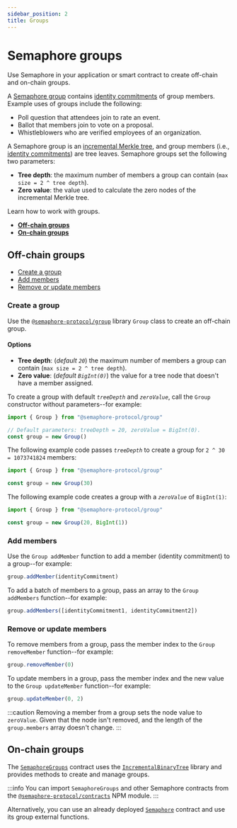 ```yaml
---
sidebar_position: 2
title: Groups
---
```


# Semaphore groups

<!--Working outline
- What is a group
- What do groups contain
  - Identities
  - Root

- What are they used for
- Create a group
- Use a group
- Add identities
- Remove identities
-->

Use Semaphore in your application or smart contract to create off-chain and on-chain groups.

A [Semaphore group](/docs/glossary/#semaphore-group) contains [identity commitments](/docs/glossary/#identity-commitment) of group members.
Example uses of groups include the following:

-   Poll question that attendees join to rate an event.
-   Ballot that members join to vote on a proposal.
-   Whistleblowers who are verified employees of an organization.

A Semaphore group is an [incremental Merkle tree](/docs/glossary/#incremental-merkle-tree), and group members (i.e., [identity commitments](/docs/glossary/#identity-commitments)) are tree leaves.
Semaphore groups set the following two parameters:

-   **Tree depth**: the maximum number of members a group can contain (`max size = 2 ^ tree depth`).
-   **Zero value**: the value used to calculate the zero nodes of the incremental Merkle tree.

Learn how to work with groups.

-   [**Off-chain groups**](#off-chain-groups)
-   [**On-chain groups**](#on-chain-groups)

## Off-chain groups

-   [Create a group](#create-a-group)
-   [Add members](#add-members)
-   [Remove or update members](#remove-or-update-members)

### Create a group

Use the [`@semaphore-protocol/group`](https://github.com/semaphore-protocol/semaphore/tree/v2.6.1/packages/group) library `Group` class to create an off-chain group.

#### Options

-   **Tree depth**: (_default `20`_) the maximum number of members a group can contain (`max size = 2 ^ tree depth`).
-   **Zero value**: (_default `BigInt(0)`_) the value for a tree node that doesn't have a member assigned.

To create a group with default _`treeDepth`_ and _`zeroValue`_, call the `Group` constructor without parameters--for example:

```ts
import { Group } from "@semaphore-protocol/group"

// Default parameters: treeDepth = 20, zeroValue = BigInt(0).
const group = new Group()
```

The following example code passes _`treeDepth`_ to create a group for `2 ^ 30 = 1073741824` members:

```ts
import { Group } from "@semaphore-protocol/group"

const group = new Group(30)
```

The following example code creates a group with a _`zeroValue`_ of `BigInt(1)`:

```ts
import { Group } from "@semaphore-protocol/group"

const group = new Group(20, BigInt(1))
```

### Add members

Use the `Group addMember` function to add a member (identity commitment) to a group--for example:

```ts
group.addMember(identityCommitment)
```

To add a batch of members to a group, pass an array to the `Group addMembers` function--for example:

```ts
group.addMembers([identityCommitment1, identityCommitment2])
```

### Remove or update members

To remove members from a group, pass the member index to the `Group removeMember` function--for example:

```ts
group.removeMember(0)
```

To update members in a group, pass the member index and the new value to the `Group updateMember` function--for example:

```ts
group.updateMember(0, 2)
```

:::caution
Removing a member from a group sets the node value to `zeroValue`.
Given that the node isn't removed, and the length of the `group.members` array doesn't change.
:::

## On-chain groups

The [`SemaphoreGroups`](https://github.com/semaphore-protocol/semaphore/tree/v2.6.1/packages/contracts/contracts/base/SemaphoreGroups.sol) contract uses the [`IncrementalBinaryTree`](https://github.com/privacy-scaling-explorations/zk-kit/blob/main/packages/incremental-merkle-tree.sol/contracts/IncrementalBinaryTree.sol) library and provides methods to create and manage groups.

:::info
You can import `SemaphoreGroups` and other Semaphore contracts from the [`@semaphore-protocol/contracts`](https://github.com/semaphore-protocol/semaphore/tree/v2.6.1/packages/contracts) NPM module.
:::

Alternatively, you can use an already deployed [`Semaphore`](https://github.com/semaphore-protocol/semaphore/tree/v2.6.1/packages/contracts/contracts/Semaphore.sol) contract and use its group external functions.
